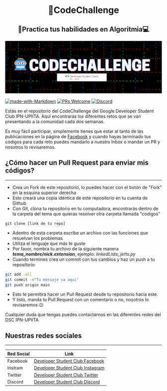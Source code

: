 <h1 align="center">🤖CodeChallenge</h1>
<h2 align="center">🧪Practica tus habilidades en Algoritmia💻</h2>

<p align="center">
  <img src="images/bannerCode.png">
</p>

[![made-with-Markdown](https://img.shields.io/badge/Made%20with-Markdown-1f425f.svg)](http://commonmark.org) [![PRs Welcome](https://img.shields.io/badge/PRs-welcome-brightgreen.svg?style=flat-square)](http://makeapullrequest.com) 
[![Discord](https://img.shields.io/discord/591914197219016707.svg?label=&logo=discord&logoColor=ffffff&color=7389D8&labelColor=6A7EC2)](https://discord.gg/jkQxdVUn)

Estás en el repositorio del CodeChallenge del Google Developer Student Club IPN-UPIITA.
Aquí encontrarás los diferentes retos que se van presentando a la comunidad cada dos semanas.

Es muy fácil participar, simplemente tienes que estar al tanto de las publicaciones en la página de [Facebook](https://www.facebook.com/dscipnupiita) y cuando hayas terminado tus códigos para cada reto puedes mandarlo a nuestro Inbox o mandar un PR y nosotros lo revisaremos.

 
## ¿Cómo hacer un Pull Request para enviar mis códigos? 
---
- Crea un Fork de este repositorio, lo puedes hacer con el botón de "Fork" en la esquina superior derecha
- Esto creará una copia idéntica de este repositorio en tu cuenta de Github
- Con Git, clona tu repositorio en tu computadora, encontrarás dentro de la carpeta del tema que quieras resolver otra carpeta llamada "codigos"

```
git clone [link de tu repo]
```
- Adentro de esta carpeta escribe un archivo con las funciones que resuelvan los problemas
- Utiliza el lenguaje que más te guste
- Por favor, nombra tu archivo de la siguiente manera ***tema_nombre/nick.extension***, ejemplo: *linkedLists_jerts.py*
- Cuando termines crea un commit con tus cambios y haz un push a tu repositorio

```bash
git add -all
git commit -m"Tu mensaje va aqui"
git push origin main
```

- Esto te permitirá hacer un Pull Request desde tu repositorio hacia este.
- Y listo, manda tu Pull Request con un comentario o no, nosotros lo revisaremos 😉

Cualquier duda que tengas puedes contactarnos en las diferentes redes del DSC IPN-UPIITA

## Nuestras redes sociales
---
| Red Social | Link |
| ------ | ------ |
| Facebook| [Developer Student Club Facebook](https://www.facebook.com/dscipnupiita) |
| Instram | [Developer Student Club Instagram](https://www.instagram.com/dscipnupiita/) |
| Twitter | [Developer Student Club Twitter](https://twitter.com/dscipnupiita) |
| Discord | [Developer Student Club Discord](https://discord.gg/jkQxdVUn) |


